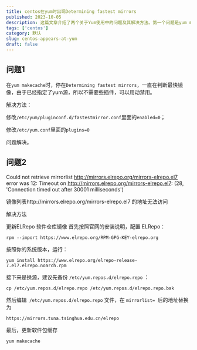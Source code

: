 ```yaml
---
title: centos在yum时出现Determining fastest mirrors
published: 2023-10-05
description: 这篇文章介绍了两个关于Yum使用中的问题及其解决方法。第一个问题是yum makecache时卡在Determining fastest mirrors，解决方法是禁用fastestmirror插件，通过修改/etc/yum/pluginconf.d/fastestmirror.conf和/etc/yum.conf文件实现。第二个问题是无法访问ELRepo镜像列表，解决方法是更新ELRepo软件仓库镜像，通过替换/etc/yum.repos.d/elrepo.repo文件中的mirrorlist地址来实现。
tags: ['centos']
category: 默认
slug: centos-appears-at-yum
draft: false
---
```

## 问题1
在`yum makecache`时，停在`Determining fastest mirrors`，一直在判断最快镜像，由于已经指定了yum源，所以不需要些插件，可以用动禁用。

解决方法：

修改`/etc/yum/pluginconf.d/fastestmirror.conf`里面的`enabled=0`；

修改`/etc/yum.conf`里面的`plugins=0`

问题解决。

## 问题2
Could not retrieve mirrorlist http://mirrors.elrepo.org/mirrors-elrepo.el7 error was
12: Timeout on http://mirrors.elrepo.org/mirrors-elrepo.el7: (28, 'Connection timed out after 30001 milliseconds')

镜像列表http://mirrors.elrepo.org/mirrors-elrepo.el7 的地址无法访问

解决方法

更新ELRepo 软件仓库镜像
首先按照官网的安装说明，配置 ELRepo：
```
rpm --import https://www.elrepo.org/RPM-GPG-KEY-elrepo.org
```
按照你的系统版本，运行：
```
yum install https://www.elrepo.org/elrepo-release-7.el7.elrepo.noarch.rpm
```
接下来是换源，建议先备份 `/etc/yum.repos.d/elrepo.repo` ：
```
cp /etc/yum.repos.d/elrepo.repo /etc/yum.repos.d/elrepo.repo.bak
```
然后编辑` /etc/yum.repos.d/elrepo.repo` 文件，在 `mirrorlist= `后的地址替换为
```
https://mirrors.tuna.tsinghua.edu.cn/elrepo
```
最后，更新软件包缓存
```
yum makecache
```

